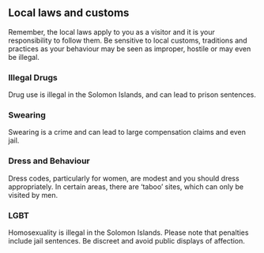 ## Local laws and customs

Remember, the local laws apply to you as a visitor and it is your responsibility to follow them. Be sensitive to local customs, traditions and practices as your behaviour may be seen as improper, hostile or may even be illegal.

### **Illegal Drugs**

Drug use is illegal in the Solomon Islands, and can lead to prison sentences.

### **Swearing**

Swearing is a crime and can lead to large compensation claims and even jail.

### **Dress and Behaviour**

Dress codes, particularly for women, are modest and you should dress appropriately. In certain areas, there are ‘taboo’ sites, which can only be visited by men.

### **LGBT**

Homosexuality is illegal in the Solomon Islands. Please note that penalties include jail sentences. Be discreet and avoid public displays of affection.